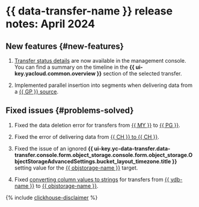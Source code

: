 # {{ data-transfer-name }} release notes: April 2024

## New features {#new-features}

1. [Transfer status details](../operations/monitoring.md) are now available in the management console. You can find a summary on the timeline in the **{{ ui-key.yacloud.common.overview }}** section of the selected transfer.


1. Implemented parallel insertion into segments when delivering data from a [{{ GP }} source](../operations/endpoint/source/greenplum.md).

## Fixed issues {#problems-solved}

1. Fixed the data deletion error for transfers from [{{ MY }}](../operations/endpoint/source/mysql.md) to [{{ PG }}](../operations/endpoint/target/postgresql.md).

1. Fixed the error of delivering data from [{{ CH }} to {{ CH }}](../tutorials/managed-clickhouse.md).

1. Fixed the issue of an ignored **{{ ui-key.yc-data-transfer.data-transfer.console.form.object_storage.console.form.object_storage.ObjectStorageAdvancedSettings.bucket_layout_timezone.title }}** setting value for the [{{ objstorage-name }}](../operations/endpoint/target/object-storage.md) target.

1. Fixed [converting column values to strings](../concepts/data-transformation.md#convert-to-string) for transfers from [{{ ydb-name }}](../operations/endpoint/source/ydb.md) to [{{ objstorage-name }}](../operations/endpoint/target/object-storage.md).


{% include [clickhouse-disclaimer](../../_includes/clickhouse-disclaimer.md) %}